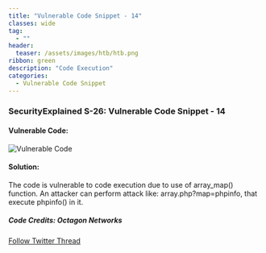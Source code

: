 ```yaml
---
title: "Vulnerable Code Snippet - 14"
classes: wide
tag: 
  - ""
header:
  teaser: /assets/images/htb/htb.png
ribbon: green
description: "Code Execution"
categories:
  - Vulnerable Code Snippet
---
```

### SecurityExplained S-26: Vulnerable Code Snippet - 14

#### Vulnerable Code:

![Vulnerable Code](https://raw.githubusercontent.com/harsh-bothra/SecurityExplained/main/media/code-14.jpg)

#### Solution:

The code is vulnerable to code execution due to use of array_map() function. An attacker can perform attack like: array.php?map=phpinfo, that execute phpinfo() in it.

##### Code Credits: Octagon Networks

[Follow Twitter Thread](https://twitter.com/harshbothra_/status/1486375951084961792?s=20&t=DGEwqEwXwFbWH0VXkOKVsQ)

